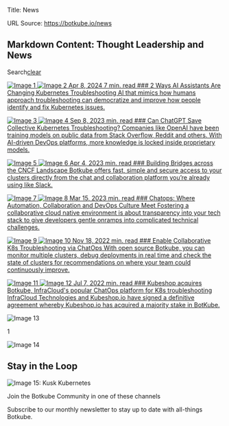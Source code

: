 Title: News

URL Source: https://botkube.io/news

Markdown Content:
Thought Leadership and News
---------------------------

Search[clear](#)

[![Image 1](https://cdn.prod.website-files.com/634fabb21508d6c9db9bc46f/662677b3a13af173215d9bb4_d428b6a6-ai-changing-kubernetes-troubleshooting-1024x576.jpg) ![Image 2](https://cdn.prod.website-files.com/634fabb21508d6c9db9bc46f/64d5126ead1dbbbd857442ba_new-stack-logo-w.svg) Apr 8, 2024 7 min. read ### 2 Ways AI Assistants Are Changing Kubernetes Troubleshooting AI that mimics how humans approach troubleshooting can democratize and improve how people identify and fix Kubernetes issues.](https://thenewstack.io/2-ways-ai-assistants-are-changing-kubernetes-troubleshooting/)

[![Image 3](https://cdn.prod.website-files.com/634fabb21508d6c9db9bc46f/64fb49486ebde5e4e655fefb_chat-gpt-k8s-troubleshooting.png) ![Image 4](https://cdn.prod.website-files.com/634fabb21508d6c9db9bc46f/64d5126ead1dbbbd857442ba_new-stack-logo-w.svg) Sep 8, 2023 min. read ### Can ChatGPT Save Collective Kubernetes Troubleshooting? Companies like OpenAI have been training models on public data from Stack Overflow, Reddit and others. With AI-driven DevOps platforms, more knowledge is locked inside proprietary models.](https://thenewstack.io/can-chatgpt-save-collective-kubernetes-troubleshooting/)

[![Image 5](https://cdn.prod.website-files.com/634fabb21508d6c9db9bc46f/649e4c825f0708ca6cd93156_642cd2ca6c45ae56aef83437_bridges-across-cncf-landscape.jpeg) ![Image 6](https://cdn.prod.website-files.com/634fabb21508d6c9db9bc46f/64d5126ead1dbbbd857442ba_new-stack-logo-w.svg) Apr 4, 2023 min. read ### Building Bridges across the CNCF Landscape Botkube offers fast, simple and secure access to your clusters directly from the chat and collaboration platform you’re already using like Slack.](https://thenewstack.io/botkube-building-bridges-across-the-cncf-landscape/)

[![Image 7](https://cdn.prod.website-files.com/634fabb21508d6c9db9bc46f/649e4c8236ff5216d26fcd89_642cd433f36aa81f4f207c5e_Chatops-Automation-Collaboration-DevOps-Meet.jpeg) ![Image 8](https://cdn.prod.website-files.com/634fabb21508d6c9db9bc46f/64d5126ead1dbbbd857442ba_new-stack-logo-w.svg) Mar 15, 2023 min. read ### Chatops: Where Automation, Collaboration and DevOps Culture Meet Fostering a collaborative cloud native environment is about transparency into your tech stack to give developers gentle onramps into complicated technical challenges.](https://thenewstack.io/chatops-where-automation-collaboration-and-devops-culture-meet/)

[![Image 9](https://cdn.prod.website-files.com/634fabb21508d6c9db9bc46f/63852d5244ef1f919998e1bc_K7g5MOLkU5qJ2KHmxhPYt-LMuykVT75_K-6blb8MiSA.png) ![Image 10](https://cdn.prod.website-files.com/634fabb21508d6c9db9bc46f/64d5126ead1dbbbd857442ba_new-stack-logo-w.svg) Nov 18, 2022 min. read ### Enable Collaborative K8s Troubleshooting via ChatOps With open source Botkube, you can monitor multiple clusters, debug deployments in real time and check the state of clusters for recommendations on where your team could continuously improve.](https://thenewstack.io/enabling-collaborative-k8s-troubleshooting-with-chatops/)

[![Image 11](https://cdn.prod.website-files.com/634fabb21508d6c9db9bc46f/63774e2525531b866f9a1d75_QWCGgXRoM7abzOegImHhX-4TdsuwsfNQfPyTEynlElo.png) ![Image 12](https://cdn.prod.website-files.com/634fabb21508d6c9db9bc46f/64d5169b3cd8309fb462d78c_cision-removebg-preview.png) Jul 7, 2022 min. read ### Kubeshop acquires Botkube, InfraCloud's popular ChatOps platform for K8s troubleshooting InfraCloud Technologies and Kubeshop.io have signed a definitive agreement whereby Kubeshop.io has acquired a majority stake in BotKube.](https://www.prnewswire.com/news-releases/infraclouds-botkube---a-popular-chatops-platform-for-kubernetes-troubleshooting-acquired-by-kubeshop-301582410.html)

![Image 13](https://cdn.prod.website-files.com/633705de6adaa38599d8e258/6593f6180893516ae6ff048a_arrow-left-wh.svg)

1

![Image 14](https://cdn.prod.website-files.com/633705de6adaa38599d8e258/6593f6180893516ae6ff048a_arrow-left-wh.svg)

Stay in the Loop
----------------

![Image 15: Kusk Kubernetes ](https://cdn.prod.website-files.com/633705de6adaa38599d8e258/636d3117b8612105c60e0bd9_botkube-front-right.svg)

Join the Botkube Community in one of these channels

[](https://github.com/kubeshop/botkube)[](https://twitter.com/botkube_io)[](https://www.linkedin.com/showcase/botkube/)[](https://www.youtube.com/playlist?list=PL2Vye-us8_x_5eqYQTBq7ZywupscaW5yA)[](https://api.botkube.io/routers/slack/v1/install)

Subscribe to our monthly newsletter to stay up to date with all-things Botkube.
